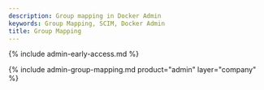 ```yaml
---
description: Group mapping in Docker Admin
keywords: Group Mapping, SCIM, Docker Admin
title: Group Mapping
---
```


{% include admin-early-access.md %}

{% include admin-group-mapping.md product="admin" layer="company" %}